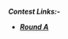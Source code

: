 ***Contest Links:-***

- [***Round A***](https://codingcompetitions.withgoogle.com/kickstart/round/0000000000050e01)